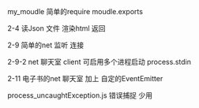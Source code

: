 my_moudle
    简单的require moudle.exports

2-4
    读Json 文件 渲染html 返回

2-9  简单的net 监听 连接

2-9-2 net 聊天室 client 可启用多个进程启动   process.stdin

2-11 电子书的net 聊天室 加上 自定的EventEmitter

process_uncaughtException.js
    错误捕捉 少用